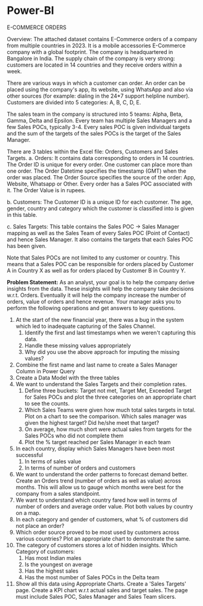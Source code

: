 # Power-BI
E-COMMERCE ORDERS 

Overview: The attached dataset contains E-Commerce orders of a company from multiple countries in 2023. It is a mobile accessories E-Commerce company with a global footprint. The company is headquartered in Bangalore in India. The supply chain of the company is very strong: customers are located in 14 countries and they receive orders within a week.

There are various ways in which a customer can order. An order can be placed using the company's app, its website, using WhatsApp and also via other sources (for example: dialing in the 24*7 support helpline number). Customers are divided into 5 categories: A, B, C, D, E.

The sales team in the company is structured into 5 teams: Alpha, Beta, Gamma, Delta and Epsilon. Every team has multiple Sales Managers and a few Sales POCs, typically 3-4. Every sales POC is given individual targets and the sum of the targets of the sales POCs is the target of the Sales Manager.

There are 3 tables within the Excel file: Orders, Customers and Sales Targets.
a. Orders: It contains data corresponding to orders in 14 countries. The Order ID is unique for every order. One customer can place more than one order. The Order Datetime specifies the timestamp (GMT) when the order was placed. The Order Source specifies the source of the order: App, Website, Whatsapp or Other. Every order has a Sales POC associated with it. The Order Value is in rupees.

b. Customers: The Customer ID is a unique ID for each customer. The age, gender, country and category which the customer is classified into is given in this table.

c. Sales Targets: This table contains the Sales POC $\rightarrow$ Sales Manager mapping as well as the Sales Team of every Sales POC (Point of Contact) and hence Sales Manager. It also contains the targets that each Sales POC has been given.

Note that Sales POCs are not limited to any customer or country. This means that a Sales POC can be responsible for orders placed by Customer A in Country X as well as for orders placed by Customer B in Country Y.

**Problem Statement:**
As an analyst, your goal is to help the company derive insights from the data. These insights will help the company take decisions w.r.t. Orders. Eventually it will help the company increase the number of orders, value of orders and hence revenue. Your manager asks you to perform the following operations and get answers to key questions.

1.  At the start of the new financial year, there was a bug in the system which led to inadequate capturing of the Sales Channel.
    1.  Identify the first and last timestamps when we weren't capturing this data.
    2.  Handle these missing values appropriately
    3.  Why did you use the above approach for imputing the missing values?
2.  Combine the first name and last name to create a Sales Manager Column in Power Query
3.  Create a Data Model with the three tables
4. We want to understand the Sales Targets and their completion rates.
    1.  Define three buckets: Target not met, Target Met, Exceeded Target for Sales POCs and plot the three categories on an appropriate chart to see the counts.
    2.  Which Sales Teams were given how much total sales targets in total. Plot on a chart to see the comparison. Which sales manager was given the highest target? Did he/she meet that target?
    3.  On average, how much short were actual sales from targets for the Sales POCs who did not complete them
    4.  Plot the % target reached per Sales Manager in each team
5.  In each country, display which Sales Managers have been most successful
    1.  In terms of sales value
    2.  In terms of number of orders and customers
6.  We want to understand the order patterns to forecast demand better. Create an Orders trend (number of orders as well as value) across months. This will allow us to gauge which months were best for the company from a sales standpoint.
7.  We want to understand which country fared how well in terms of number of orders and average order value. Plot both values by country on a map.
8.  In each category and gender of customers, what % of customers did not place an order?
9. Which order source proved to be most used by customers across various countries? Plot an appropriate chart to demonstrate the same.
10. The category of customers stores a lot of hidden insights. Which Category of customers:
    1.  Has most Indian males
    2.  Is the youngest on average
    3.  Has the highest sales
    4.  Has the most number of Sales POCs in the Delta team
11. Show all this data using Appropriate Charts. Create a 'Sales Targets' page. Create a KPI chart w.r.t actual sales and target sales. The page must include Sales POC, Sales Manager and Sales Team slicers.
